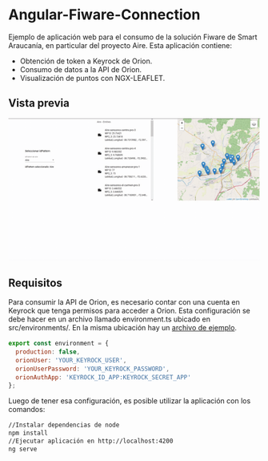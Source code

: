 # Angular-Fiware-Connection

Ejemplo de aplicación web para el consumo de la solución Fiware de Smart Araucanía, en particular del proyecto Aire. Esta aplicación contiene:

- Obtención de token a Keyrock de Orion.
- Consumo de datos a la API de Orion.
- Visualización de puntos con NGX-LEAFLET.

## Vista previa

![](docs/overview.gif)

## Requisitos

Para consumir la API de Orion, es necesario contar con una cuenta en Keyrock que tenga permisos para acceder a Orion. Esta configuración se debe hacer en un archivo llamado environment.ts ubicado en src/environments/. En la misma ubicación hay un [archivo de ejemplo](https://github.com/ManuelEV/Angular-Fiware-Connection/blob/master/angular-fiware-connection/src/environments/environment.ts.example).


```javascript
export const environment = {
  production: false,
  orionUser: 'YOUR_KEYROCK_USER',
  orionUserPassword: 'YOUR_KEYROCK_PASSWORD',
  orionAuthApp: 'KEYROCK_ID_APP:KEYROCK_SECRET_APP'
};
```

Luego de tener esa configuración, es posible utilizar la aplicación con los comandos:

```node
//Instalar dependencias de node
npm install
//Ejecutar aplicación en http://localhost:4200
ng serve
```
